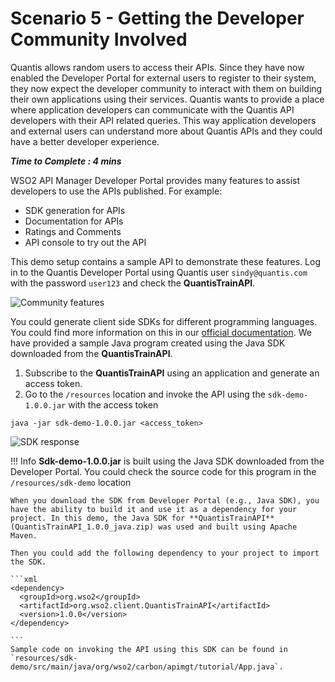 # Scenario 5 - Getting the Developer Community Involved

Quantis allows random users to access their APIs. Since they have now enabled the Developer Portal for external users to register to their system, they now expect the developer community to interact with them on building their own applications using their services. Quantis wants to provide a place where application developers can communicate with the Quantis API developers with their API related queries. This way application developers and external users can understand more about Quantis APIs and they could have a better developer experience.

**_Time to Complete : 4 mins_**

WSO2 API Manager Developer Portal provides many features to assist developers to use the APIs published. For example:

- SDK generation for APIs
- Documentation for APIs
- Ratings and Comments
- API console to try out the API

This demo setup contains a sample API to demonstrate these features. Log in to the Quantis Developer Portal using Quantis user `sindy@quantis.com` with the password `user123` and check the **QuantisTrainAPI**.

![Community features]({{base_path}}/assets/img/tutorials/scenarios/dev-portal-community.png)

You could generate client side SDKs for different programming languages. You could find more information on this in our [official documentation]({{base_path}}/consume/generating-sdks/write-a-client-application-using-the-sdk/).  We have provided a sample Java program created using the Java SDK downloaded from the **QuantisTrainAPI**.

1. Subscribe to the **QuantisTrainAPI** using an application and generate an access token.
2. Go to the `/resources` location and invoke the API using the `sdk-demo-1.0.0.jar` with the access token

```
java -jar sdk-demo-1.0.0.jar <access_token>

```

![SDK response]({{base_path}}/assets/img/tutorials/scenarios/sdk-response.png)

!!! Info
    **Sdk-demo-1.0.0.jar** is built using the Java SDK downloaded from the Developer Portal. You could check the source code for this program in the `/resources/sdk-demo` location

    When you download the SDK from Developer Portal (e.g., Java SDK), you have the ability to build it and use it as a dependency for your project. In this demo, the Java SDK for **QuantisTrainAPI** (QuantisTrainAPI_1.0.0_java.zip) was used and built using Apache Maven.

    Then you could add the following dependency to your project to import the SDK. 

    ```xml
    <dependency>
      <groupId>org.wso2</groupId>
      <artifactId>org.wso2.client.QuantisTrainAPI</artifactId>
      <version>1.0.0</version>
    </dependency>

    ```
    Sample code on invoking the API using this SDK can be found in `resources/sdk-demo/src/main/java/org/wso2/carbon/apimgt/tutorial/App.java`.